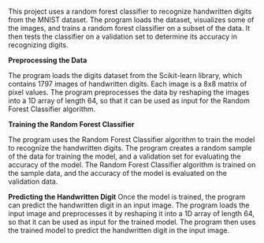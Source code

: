 This project uses a random forest classifier to recognize handwritten digits from the MNIST dataset. The program loads the dataset, visualizes some of the images, and trains a random forest classifier on a subset of the data. It then tests the classifier on a validation set to determine its accuracy in recognizing digits.

**Preprocessing the Data**

The program loads the digits dataset from the Scikit-learn library, which contains 1797 images of handwritten digits. Each image is a 8x8 matrix of pixel values. The program preprocesses the data by reshaping the images into a 1D array of length 64, so that it can be used as input for the Random Forest Classifier algorithm.

**Training the Random Forest Classifier**

The program uses the Random Forest Classifier algorithm to train the model to recognize the handwritten digits. The program creates a random sample of the data for training the model, and a validation set for evaluating the accuracy of the model. The Random Forest Classifier algorithm is trained on the sample data, and the accuracy of the model is evaluated on the validation data.

**Predicting the Handwritten Digit**
Once the model is trained, the program can predict the handwritten digit in an input image. The program loads the input image and preprocesses it by reshaping it into a 1D array of length 64, so that it can be used as input for the trained model. The program then uses the trained model to predict the handwritten digit in the input image.
